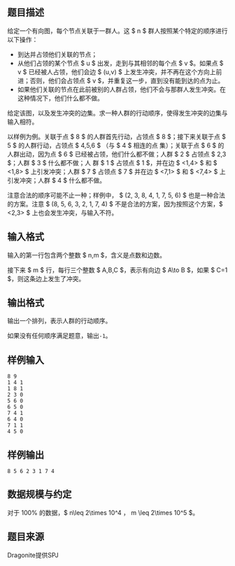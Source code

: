 ## 题目描述

给定一个有向图，每个节点关联于一群人。这 $ n $ 群人按照某个特定的顺序进行以下操作：

* 到达并占领他们关联的节点；
* 从他们占领的某个节点 $ u $ 出发，走到与其相邻的每个点 $ v $。如果点 $ v $ 已经被人占领，他们会边 $ (u,v) $ 上发生冲突，并不再在这个方向上前进；否则，他们会占领点 $ v $，并重复这一步，直到没有能到达的点为止。
* 如果他们关联的节点在此前被别的人群占领，他们不会与那群人发生冲突。在这种情况下，他们什么都不做。

给定该图，以及发生冲突的边集。求一种人群的行动顺序，使得发生冲突的边集与输入相符。

以样例为例。关联于点 $ 8 $ 的人群首先行动，占领点 $ 8 $；接下来关联于点 $ 5 $ 的人群行动，占领点 $ 4,5,6 $ （与 $ 4 $ 相连的点
集）；关联于点 $ 6 $ 的人群出动，因为点 $ 6 $ 已经被占领，他们什么都不做；人群 $ 2 $ 占领点 $ 2,3 $；人群 $ 3 $ 什么都不做；人
群 $ 1 $ 占领点 $ 1 $，并在边 $ <1,4> $ 和 $ <1,8> $ 上引发冲突；人群 $ 7 $ 占领点 $ 7 $ 并在边 $ <7,1> $ 和 $ <7,4> $ 上引发冲突；人群 $ 4 $ 什么都不做。

注意合法的顺序可能不止一种；样例中， $ (2, 3, 8, 4, 1, 7, 5, 6) $ 也是一种合法的方案。注意 $ (8, 5, 6, 3, 2, 1, 7, 4) $ 不是合法的方案，因为按照这个方案，$ <2,3> $ 上也会发生冲突，与输入不符。

## 输入格式

输入的第一行包含两个整数 $ n,m $，含义是点数和边数。

接下来 $ m $ 行，每行三个整数 $ A,B,C $，表示有向边 $ A\to B $，如果 $ C=1 $，则这条边上发生了冲突。

## 输出格式

输出一个排列，表示人群的行动顺序。

如果没有任何顺序满足题意，输出```-1```。

## 样例输入

```
8 9
1 4 1
1 8 1
2 3 0
5 6 0
6 5 0
7 4 1
6 4 0
7 1 1
4 5 0
```

## 样例输出

```
8 5 6 2 3 1 7 4
```

## 数据规模与约定

对于 $100\%$ 的数据，$ n\leq 2\times 10^4 $，$ m \leq 2\times 10^5 $。

## 题目来源

Dragonite提供SPJ

